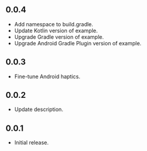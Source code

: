 ## 0.0.4

* Add namespace to build.gradle.
* Update Kotlin version of example.
* Upgrade Gradle version of example.
* Upgrade Android Gradle Plugin version of example.

## 0.0.3

* Fine-tune Android haptics.

## 0.0.2

* Update description.

## 0.0.1

* Initial release.
